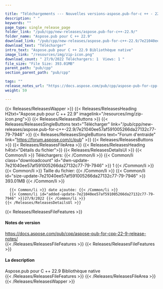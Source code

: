 ```yaml
---

title: "Téléchargements --- Nouvelles versions-aspose.pub-for-c ++ - 22.9"
description: " "
keywords: ""
page_type: single_release_page
folder_link: "/pub/cpp/new-releases/aspose.pub-for-c++-22.9/"
folder_name: "Aspose.pub pour C ++ 22.9"
download_link: "/pub/cpp/new-releases/aspose.pub-for-c++-22.9/7e21040ee57af591005266da27132c77-79-7946"
download_text: "Télécharger"
intro_text: "Aspose.pub pour C ++ 22.9 Bibliothèque native"
image_link: "/resources/img/zip-icon.png"
download_count: " 27/9/2022 Téléchargers: 1  Views: 1 "
file_size: "File Size: 393.01MB"
parent_path: "pub/cpp"
section_parent_path: "pub/cpp"

tags: ""
release_notes_url: "https://docs.aspose.com/pub/cpp/aspose-pub-for-cpp-22-9-release-notes/"
weight: 59

---
```


{{< Releases/ReleasesWapper >}}
  {{< Releases/ReleasesHeading H2txt="Aspose.pub pour C ++ 22.9" imagelink="/resources/img/zip-icon.png">}}
  {{< Releases/ReleasesButtons >}}
    {{< Releases/ReleasesSingleButtons text="Télécharger" link="/pub/cpp/new-releases/aspose.pub-for-c++-22.9/7e21040ee57af591005266da27132c77-79-7946" >}}
    {{< Releases/ReleasesSingleButtons text="Forum d'entraide" link="https://forum.aspose.com/c/pub" >}}
  {{< Releases/ReleasesButtons >}}
  {{< Releases/ReleasesFileArea >}}
    {{< Releases/ReleasesHeading h4txt="Détails du fichier">}}
    {{< Releases/ReleasesDetailsUl >}}
      {{< Common/li >}} Téléchargers: {{< /Common/li >}}
      {{< Common/li class="downloadcount" id="dwn-update-7e21040ee57af591005266da27132c77-79-7946" >}} 1 {{< /Common/li >}}
      {{< Common/li >}} Taille du fichier: {{< /Common/li >}}
      {{< Common/li id="size-update-7e21040ee57af591005266da27132c77-79-7946" >}} 393.01MB {{< /Common/li >}}

      {{< Common/li >}} date ajoutée: {{< /Common/li >}}
      {{< Common/li id="added-update-7e21040ee57af591005266da27132c77-79-7946" >}}27/9/2022 {{< /Common/li >}}
    {{< /Releases/ReleasesDetailsUl >}}

  {{< Releases/ReleasesFileFeatures >}}
      <h4>Notes de version</h4><div><a href='https://docs.aspose.com/pub/cpp/aspose-pub-for-cpp-22-9-release-notes/'>https://docs.aspose.com/pub/cpp/aspose-pub-for-cpp-22-9-release-notes/</a></div>
  {{< /Releases/ReleasesFileFeatures >}}
  {{< Releases/ReleasesFileFeatures >}}
      <h4>La description</h4><div class="HTMLDescription">Aspose.pub pour C ++ 22.9 Bibliothèque native</div>
  {{< /Releases/ReleasesFileFeatures >}}
 {{< /Releases/ReleasesFileArea >}}
{{< /Releases/ReleasesWapper >}}


